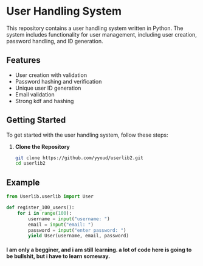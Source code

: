 # User Handling System

This repository contains a user handling system written in Python. The system includes functionality for user management, including user creation, password handling, and ID generation.

## Features

- User creation with validation
- Password hashing and verification
- Unique user ID generation
- Email validation
- Strong kdf and hashing

## Getting Started

To get started with the user handling system, follow these steps:

1. **Clone the Repository**

   ```bash
   git clone https://github.com/yyoud/userlib2.git
   cd userlib2

## Example

```python
from Userlib.userlib import User

def register_100_users():
    for i in range(100):
        username = input("username: ")
        email = input("email: ")
        password = input("enter password: ")
        yield User(username, email, password)
```

#### I am only a begginer, and i am still learning. a lot of code here is going to be bullshit, but i have to learn someway.

